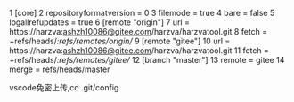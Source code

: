   1 [core]
  2         repositoryformatversion = 0
  3         filemode = true
  4         bare = false
  5         logallrefupdates = true
  6 [remote "origin"]
  7         url = https://harzva:ashzh10086@gitee.com/harzva/harzvatool.git
  8         fetch = +refs/heads/*:refs/remotes/origin/*
  9 [remote "gitee"]
 10         url = https://harzva:ashzh10086@gitee.com/harzva/harzvatool.git
 11         fetch = +refs/heads/*:refs/remotes/gitee/*
 12 [branch "master"]
 13         remote = gitee
 14         merge = refs/heads/master

vscode免密上传,cd .git/config
